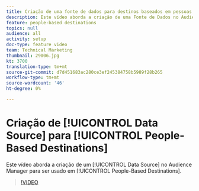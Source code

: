 ```yaml
---
title: Criação de uma fonte de dados para destinos baseados em pessoas
description: Este vídeo aborda a criação de uma Fonte de Dados no Audience Manager para ser usada em Destinos Baseados em Pessoas.
feature: people-based destinations
topics: null
audience: all
activity: setup
doc-type: feature video
team: Technical Marketing
thumbnail: 29006.jpg
kt: 3700
translation-type: tm+mt
source-git-commit: d7d451683ac280ce3ef245384758b5989f28b265
workflow-type: tm+mt
source-wordcount: '46'
ht-degree: 0%

---
```



# Criação de [!UICONTROL Data Source] para [!UICONTROL People-Based Destinations]

Este vídeo aborda a criação de um [!UICONTROL Data Source] no Audience Manager para ser usado em [!UICONTROL People-Based Destinations].

>[!VIDEO](https://video.tv.adobe.com/v/29006/?quality=12)
